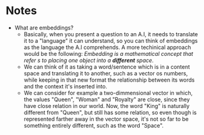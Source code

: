 # Notes

- What are embeddings?
  - Basically, when you present a question to an A.I, it needs to translate it to a "language" it can understand, so you can think of embeddings as the language the A.I comprehends. A more techinical approach would be the following: *Embedding is a mathematical concept that refer s to placing one object into a ***different*** space*.
  - We can think of it as taking a word/sentence which is in a content space and translating it to another, such as a vector os numbers, while keeping in that new format the relationship between its words and the context it's inserted into.
  - We can consider for example a two-dimmensional vector in which, the values "Queen", "Woman" and "Royalty" are close, since they have close relation in our world. Now, the word "King" is naturally different from "Queen", but still has some relation, so even though is represented farther away in the vector space, it's not so far to be something entirely different, such as the word "Space".
